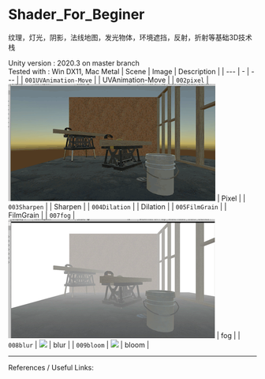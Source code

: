 # Shader_For_Beginer
 纹理，灯光，阴影，法线地图，发光物体，环境遮挡，反射，折射等基础3D技术栈
 
 Unity version : 2020.3 on master branch \
Tested with : Win DX11, Mac Metal
| Scene | Image | Description |
| --- | - | --- |
| `001UVAnimation-Move` |  | UVAnimation-Move |
| `002pixel` | ![](images/shader002pixel.gif) | Pixel |
| `003Sharpen` |  | Sharpen |
| `004Dilation` |  | Dilation |
| `005FilmGrain` |  | FilmGrain |
| `007fog` | ![](images/shader007fog.gif) | fog |
| `008blur` | ![](images/shader008blur.gif) | blur |
| `009bloom` | ![](images/shader009bloom.gif) | bloom |



-------------
References / Useful Links:
